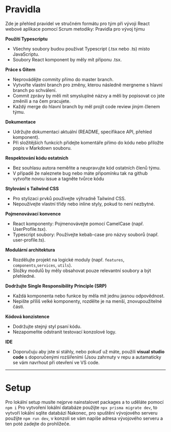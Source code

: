 # Pravidla
Zde je přehled pravidel ve stručném formátu pro tým při vývoji React webové aplikace pomocí Scrum metodiky:
Pravidla pro vývoj týmu

**Použití Typescriptu**
- Všechny soubory budou používat Typescript (.tsx nebo .ts) místo JavaScriptu.
- Soubory React komponent by měly mít příponu .tsx.

**Práce s Gitem**
- Neprovádějte commity přímo do master branch.
- Vytvořte vlastní branch pro změny, kterou následně mergneme s hlavní branch po schválení.
- Commit zprávy by měli mít smysluplné názvy a měli by popisovat co jste změnili a na čem pracujete.
- Každý merge do hlavní branch by měl projít code review jiným členem týmu.

**Dokumentace**
- Udržujte dokumentaci aktuální (README, specifikace API, přehled komponent).
- Při složitějších funkcích přidejte komentáře přímo do kódu nebo přiložte popis v Markdown souboru.

**Respektování kódu ostatních**
- Bez souhlasu autora neměňte a neupravujte kód ostatních členů týmu.
- V případě že naleznete bug nebo máte připomínku tak na github vytvořte novou issue a tagněte tvůrce kódu

**Stylování s Tailwind CSS**
- Pro stylizaci prvků používejte výhradně Tailwind CSS.
- Nepoužívejte vlastní třídy nebo inline styly, pokud to není nezbytné.

**Pojmenovávací konvence**
- React komponenty: Pojmenovávejte pomocí CamelCase (např. UserProfile.tsx).
- Typescript soubory: Používejte kebab-case pro názvy souborů (např. user-profile.ts).

**Modulární architektura**
- Rozdělujte projekt na logické moduly (např. ``features``, ``components``,``services``, ``utils``).
- Složky modulů by měly obsahovat pouze relevantní soubory a být přehledné.

**Dodržujte Single Responsibility Principle (SRP)**
- Každá komponenta nebo funkce by měla mít jednu jasnou odpovědnost.
- Nepište příliš velké komponenty, rozdělte je na menší, znovupoužitelné části.

**Kódová konzistence**
- Dodržujte stejný styl psaní kódu.
- Nezapomeňte odstranit testovací konzolové logy.

**IDE**
- Doporučuju aby jste si stáhly, nebo pokuď už máte, použili **visual studio code** s doporučenými rozšířeními (Jsou zahrnuty v repu a autamaticky se vám navrhout při otevření ve VS code.

---

# Setup
Pro lokální setup musíte nejprve nainstalovet packages a to uděláte pomocí ```npm i```
Pro vytvoření lokální databáze použijte ``npx prisma migrate dev``, to vytvoří lokální sqlite databázi
Nakonec, pro spuštění vývojového serveru použijte ```npm run dev```, v konzoli se vám napíše adresa vývojového serveru a ten poté zadejte do prohlížeče.

